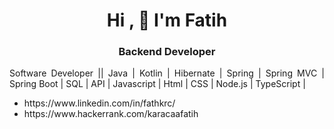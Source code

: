 

<h1 align= "center"> Hi , 👋 I'm Fatih </h1>

<h3 align="center">Backend Developer</h3>

<p align="justify"> Software Developer || Java | Kotlin | Hibernate | Spring | Spring MVC | Spring Boot | SQL | API | Javascript | Html | CSS | Node.js | TypeScript |  </p>

<ul>
   <li> https://www.linkedin.com/in/fathkrc/ </b></li>
   <li> https://www.hackerrank.com/karacaafatih </b></li>
</ul>
   
